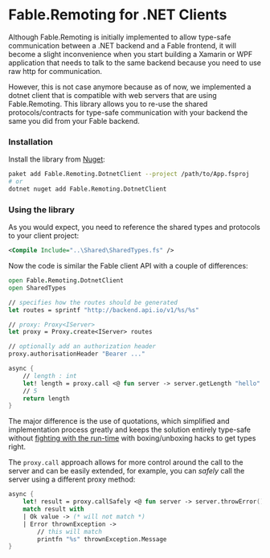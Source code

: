# Fable.Remoting for .NET Clients

Although Fable.Remoting is initially implemented to allow type-safe communication between a .NET backend and a Fable frontend, it will become a slight inconvenience when you start building a Xamarin or WPF application that needs to talk to the same backend because you need to use raw http for communication. 

However, this is not case anymore because as of now, we implemented a dotnet client that is compatible with web servers that are using Fable.Remoting. This library allows you to re-use the shared protocols/contracts for type-safe communication with your backend the same you did from your Fable backend.

### Installation 
Install the library from [Nuget](https://www.nuget.org/packages/Fable.Remoting.DotnetClient/): 
```bash
paket add Fable.Remoting.DotnetClient --project /path/to/App.fsproj
# or 
dotnet nuget add Fable.Remoting.DotnetClient
```  

### Using the library 

As you would expect, you need to reference the shared types and protocols to your client project: 
```xml
<Compile Include="..\Shared\SharedTypes.fs" />
```
Now the code is similar the Fable client API with a couple of differences: 
```fs
open Fable.Remoting.DotnetClient
open SharedTypes

// specifies how the routes should be generated
let routes = sprintf "http://backend.api.io/v1/%s/%s"

// proxy: Proxy<IServer> 
let proxy = Proxy.create<IServer> routes 

// optionally add an authorization header
proxy.authorisationHeader "Bearer ..." 

async { 
    // length : int
    let! length = proxy.call <@ fun server -> server.getLength "hello" @>
    // 5 
    return length 
} 
```
The major difference is the use of quotations, which simplified and implementation process greatly and keeps the solution entirely type-safe without [fighting with the run-time](https://stackoverflow.com/questions/50131906/f-how-to-create-an-async-function-dynamically-based-on-return-type/50135445) with boxing/unboxing hacks to get types right. 

The `proxy.call` approach allows for more control around the call to the server and can be easily extended, for example, you can *safely* call the server using a different proxy method:
```fs
async {
    let! result = proxy.callSafely <@ fun server -> server.throwError() @> 
    match result with 
    | Ok value -> (* will not match *) 
    | Error thrownException -> 
        // this will match 
        printfn "%s" thrownException.Message
}
```